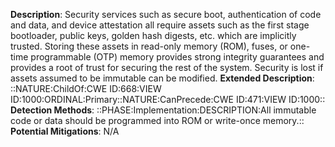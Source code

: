**Description**: Security services such as secure boot, authentication of code and data, and device attestation all require assets such as the first stage bootloader, public keys, golden hash digests, etc. which are implicitly trusted. Storing these assets in read-only memory (ROM), fuses, or one-time programmable (OTP) memory provides strong integrity guarantees and provides a root of trust for securing the rest of the system. Security is lost if assets assumed to be immutable can be modified.
**Extended Description**: ::NATURE:ChildOf:CWE ID:668:VIEW ID:1000:ORDINAL:Primary::NATURE:CanPrecede:CWE ID:471:VIEW ID:1000::
**Detection Methods**: ::PHASE:Implementation:DESCRIPTION:All immutable code or data should be programmed into ROM or write-once memory.::
**Potential Mitigations**: N/A